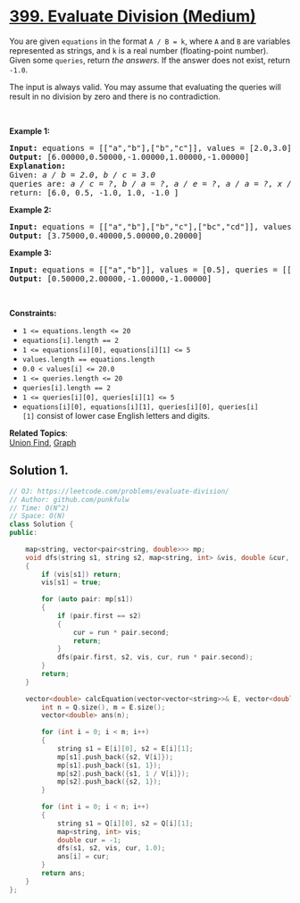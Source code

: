 # [399. Evaluate Division (Medium)](https://leetcode.com/problems/evaluate-division/)

<p>You are given <code>equations</code>&nbsp;in the format <code>A / B = k</code>, where <code>A</code> and <code>B</code> are variables represented as strings, and <code>k</code> is a real number (floating-point number). Given some <code>queries</code>, return <em>the answers</em>. If the answer does not exist, return <code>-1.0</code>.</p>

<p>The input is always valid. You may assume that evaluating the queries will result in no division by zero and there is no contradiction.</p>

<p>&nbsp;</p>
<p><strong>Example 1:</strong></p>

<pre><strong>Input:</strong> equations = [["a","b"],["b","c"]], values = [2.0,3.0], queries = [["a","c"],["b","a"],["a","e"],["a","a"],["x","x"]]
<strong>Output:</strong> [6.00000,0.50000,-1.00000,1.00000,-1.00000]
<strong>Explanation:</strong> 
Given: <em>a / b = 2.0</em>, <em>b / c = 3.0</em>
queries are: <em>a / c = ?</em>, <em>b / a = ?</em>, <em>a / e = ?</em>, <em>a / a = ?</em>, <em>x / x = ?</em>
return: [6.0, 0.5, -1.0, 1.0, -1.0 ]
</pre>

<p><strong>Example 2:</strong></p>

<pre><strong>Input:</strong> equations = [["a","b"],["b","c"],["bc","cd"]], values = [1.5,2.5,5.0], queries = [["a","c"],["c","b"],["bc","cd"],["cd","bc"]]
<strong>Output:</strong> [3.75000,0.40000,5.00000,0.20000]
</pre>

<p><strong>Example 3:</strong></p>

<pre><strong>Input:</strong> equations = [["a","b"]], values = [0.5], queries = [["a","b"],["b","a"],["a","c"],["x","y"]]
<strong>Output:</strong> [0.50000,2.00000,-1.00000,-1.00000]
</pre>

<p>&nbsp;</p>
<p><strong>Constraints:</strong></p>

<ul>
	<li><code>1 &lt;= equations.length &lt;= 20</code></li>
	<li><code>equations[i].length == 2</code></li>
	<li><code>1 &lt;= equations[i][0], equations[i][1] &lt;= 5</code></li>
	<li><code>values.length ==&nbsp;equations.length</code></li>
	<li><code>0.0 &lt;&nbsp;values[i] &lt;= 20.0</code></li>
	<li><code>1 &lt;= queries.length &lt;= 20</code></li>
	<li><code>queries[i].length == 2</code></li>
	<li><code>1 &lt;= queries[i][0], queries[i][1] &lt;= 5</code></li>
	<li><code>equations[i][0], equations[i][1],&nbsp;queries[i][0], queries[i][1]</code>&nbsp;consist of lower case English letters and digits.</li>
</ul>


**Related Topics**:  
[Union Find](https://leetcode.com/tag/union-find/), [Graph](https://leetcode.com/tag/graph/)

## Solution 1.

```cpp
// OJ: https://leetcode.com/problems/evaluate-division/
// Author: github.com/punkfulw
// Time: O(N^2)
// Space: O(N)
class Solution {
public:
    
    map<string, vector<pair<string, double>>> mp;
    void dfs(string s1, string s2, map<string, int> &vis, double &cur, double run)
    {
        if (vis[s1]) return;
        vis[s1] = true;
        
        for (auto pair: mp[s1])
        {
            if (pair.first == s2)
            {
                cur = run * pair.second;
                return;
            }
            dfs(pair.first, s2, vis, cur, run * pair.second);
        }
        return;
    }
    
    vector<double> calcEquation(vector<vector<string>>& E, vector<double>& V, vector<vector<string>>& Q) {
        int n = Q.size(), m = E.size();
        vector<double> ans(n);
        
        for (int i = 0; i < m; i++)
        {
            string s1 = E[i][0], s2 = E[i][1];
            mp[s1].push_back({s2, V[i]});
            mp[s1].push_back({s1, 1});
            mp[s2].push_back({s1, 1 / V[i]});
            mp[s2].push_back({s2, 1});
        }
        
        for (int i = 0; i < n; i++)
        {
            string s1 = Q[i][0], s2 = Q[i][1];
            map<string, int> vis;
            double cur = -1;
            dfs(s1, s2, vis, cur, 1.0);
            ans[i] = cur;
        }
        return ans;
    }
};
```
